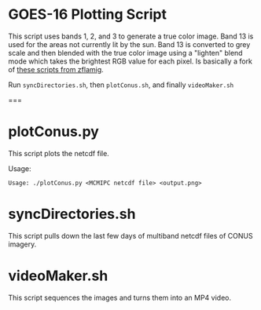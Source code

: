 GOES-16 Plotting Script
===

This script uses bands 1, 2, and 3 to generate a true color image. Band 13 is used for the areas not currently lit by the sun. Band 13 is converted to grey scale and then blended with the true color image using a "lighten" blend mode which takes the brightest RGB value for each pixel. Is basically a fork of [these scripts from zflamig](https://github.com/occ-data/goes16-play).


Run `syncDirectories.sh`, then `plotConus.sh`, and finally `videoMaker.sh`

===

# plotConus.py
This script plots the netcdf file. 

Usage:
```
Usage: ./plotConus.py <MCMIPC netcdf file> <output.png>
```

# syncDirectories.sh
This script pulls down the last few days of multiband netcdf files of CONUS imagery.

# videoMaker.sh
This script sequences the images and turns them into an MP4 video.
